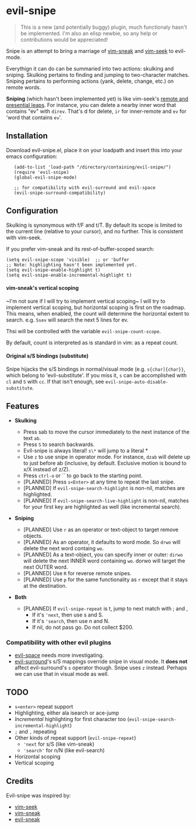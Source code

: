 # evil-snipe

> This is a new (and potentially buggy) plugin, much functionaly hasn't be
> implemented. I'm also an elisp newbie, so any help or contributions would be
> appreciated!

Snipe is an attempt to bring a marriage of
[vim-sneak](https://github.com/justinmk/vim-sneak) and
[vim-seek](https://github.com/goldfeld/vim-seek) to evil-mode.

Everythign it can do can be summaried into two actions: skulking and sniping.
Skulking pertains to finding and jumping to two-character matches. Sniping
pertains to performing actions (yank, delete, change, etc.) on remote words.

**Sniping** (which hasn't been implemented yet) is like vim-seek's
[remote and presential leaps](https://github.com/goldfeld/vim-seek#leaping-motions).
For instance, you can delete a nearby inner word that contains "ev" with
`direv`. That's d for delete, `ir` for inner-remote and `ev` for 'word that
contains `ev`'.

## Installation

Download evil-snipe.el, place it on your loadpath and insert this into your
emacs configuration:

```elisp
   (add-to-list 'load-path "/directory/containing/evil-snipe/")
   (require 'evil-snipe)
   (global-evil-snipe-mode)

   ;; for compatibility with evil-surround and evil-space
   (evil-snipe-surround-compatibility)
```

## Configuration

Skulking is synonymous with f/F and t/T. By default its scope is limited to
the current line (relative to your cursor), and no further. This is consistent
with vim-seek.

If you prefer vim-sneak and its rest-of-buffer-scoped search:

    (setq evil-snipe-scope 'visible)  ;; or 'buffer
    ;; Note: highlighting hasn't been implemented yet.
    (setq evil-snipe-enable-highlight t)
    (setq evil-snipe-enable-incremental-highlight t)

#### vim-sneak's vertical scoping

~I'm not sure if I will try to implement vertical scoping~ I will try to
implement vertical scoping, but horizontal scoping is first on the roadmap. This
means, when enabled, the count will determine the horizontal extent to search.
e.g. `5sev` will search the next 5 lines for ev.

Thsi will be controlled with the variable `evil-snipe-count-scope`.

By default, count is interpreted as is standard in vim: as a repeat count.

#### Original s/S bindings (substitute)

Snipe hijacks the s/S bindings in normal/visual mode (e.g. `s{char]{char}}`,
which belong to 'evil-substitute'. If you miss it, `s` can be accomplished with
`cl` and `S` with `cc`. If that isn't enough, see
`evil-snipe-auto-disable-substitute`.

## Features

* **Skulking**
  * Press sab to move the cursor immediately to the next instance of
    the text `ab`.
  * Press `S` to search backwards.
  * Evil-snipe is always literal! `s\*` will jump to a literal \*
  * Use `z` to use snipe in operator mode. For instance, `dzab` will delete up
    to just before ab (inclusive, by default. Exclusive motion is bound to x/X
    instead of z/Z).
  * Press `ctrl-o` or \`\` to go back to the starting point.
  * [PLANNED] Press `s<Enter>` at any time to repeat the last snipe.
  * [PLANNED] If `evil-snipe-search-highlight` is non-nil, matches are
    highlighted.
  * [PLANNED] If `evil-snipe-search-live-highlight` is non-nil, matches for your
    first key are highlighted as well (like incremental search).

* **Sniping**
  * [PLANNED] Use `r` as an operator or text-object to target remove objects.
  * [PLANNED] As an operator, it defaults to word mode. So `drwo` will delete the
    next word containg `wo`.
  * [PLANNED] As a text-object, you can specify inner or outer: `dirwo` will
    delete the next INNER word containing `wo`. dorwo will target the next OUTER
    word.
  * [PLANNED] Use `R` for reverse remote snipes.
  * [PLANNED] Use `p` for the same functionality as `r` except that it stays at the
    destination.

* **Both**
  * [PLANNED] If `evil-snipe-repeat` is t, jump to next match with ; and ,
    * If it's `'next`, then use s and S.
    * If it's `'search`, then use n and N.
    * If nil, do not pass go. Do not collect $200.

### Compatibility with other evil plugins

* [evil-space](https://github.com/linktohack/evil-space) needs more investigating.
* [evil-surround](https://github.com/timcharper/evil-surround)'s s/S mappings
  override snipe in visual mode. It **does not** affect evil-surround's `s`
  operator though. Snipe uses `z` instead. Perhaps we can use that in visual
  mode as well.

## TODO

* `s<enter>` repeat support
* Highlighting, either ala isearch or ace-jump
* *Incremental* highlighting for first character too
  (`evil-snipe-search-incremental-highlight`)
* `;` and `,` repeating
* Other kinds of repeat support (`evil-snipe-repeat`)
  * `'next` for s/S (like vim-sneak)
  * `'search'` for n/N (like evil-search)
* Horizontal scoping
* Vertical scoping

## Credits

Evil-snipe was inspired by:

* [vim-seek](https://github.com/goldfeld/vim-seek)
* [vim-sneak](https://github.com/justinmk/vim-sneak)
* [evil-sneak](https://github.com/AshleyMoni/evil-sneak)
